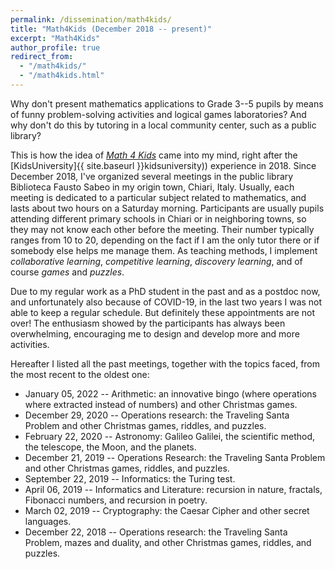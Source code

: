 ```yaml
---
permalink: /dissemination/math4kids/
title: "Math4Kids (December 2018 -- present)"
excerpt: "Math4Kids"
author_profile: true
redirect_from:
  - "/math4kids/"
  - "/math4kids.html"
---
```


Why don't present mathematics applications to Grade 3--5 pupils by means of funny problem-solving activities and logical games laboratories? And why don't do this by tutoring in a local community center, such as a public library?

This is how the idea of [*Math 4 Kids*](https://opac.provincia.brescia.it/library/chiari/math-4-kids/) came into my mind, right after the [KidsUniversity]{{ site.baseurl }}kidsuniversity)) experience in 2018. Since December 2018, I've organized several meetings in the public library Biblioteca Fausto Sabeo in my origin town, Chiari, Italy.
Usually, each meeting is dedicated to a particular subject related to mathematics, and lasts about two hours on a Saturday morning. Participants are usually pupils attending different primary schools in Chiari or in neighboring towns, so they may not know each other before the meeting. Their number typically ranges from 10 to 20, depending on the fact if I am the only tutor there or if somebody else helps me manage them. As teaching methods, I implement *collaborative learning*, *competitive learning*, *discovery learning*, and of course *games* and *puzzles*.

Due to my regular work as a PhD student in the past and as a postdoc now, and unfortunately also because of COVID-19, in the last two years I was not able to keep a regular schedule. But definitely these appointments are not over! The enthusiasm showed by the participants has always been overwhelming, encouraging me to design and develop more and more activities.

Hereafter I listed all the past meetings, together with the topics faced, from the most recent to the oldest one:
- January 05, 2022 -- Arithmetic: an innovative bingo (where operations where extracted instead of numbers) and other Christmas games.
- December 29, 2020 -- Operations research: the Traveling Santa Problem and other Christmas games, riddles, and puzzles.
- February 22, 2020 -- Astronomy: Galileo Galilei, the scientific method, the telescope, the Moon, and the planets.
- December 21, 2019 -- Operations Research: the Traveling Santa Problem and other Christmas games, riddles, and puzzles.
- September 22, 2019 -- Informatics: the Turing test.
- April 06, 2019 -- Informatics and Literature: recursion in nature, fractals, Fibonacci numbers, and recursion in poetry.
- March 02, 2019 -- Cryptography: the Caesar Cipher and other secret languages.
- December 22, 2018 -- Operations research: the Traveling Santa Problem, mazes and duality, and other Christmas games, riddles, and puzzles.
